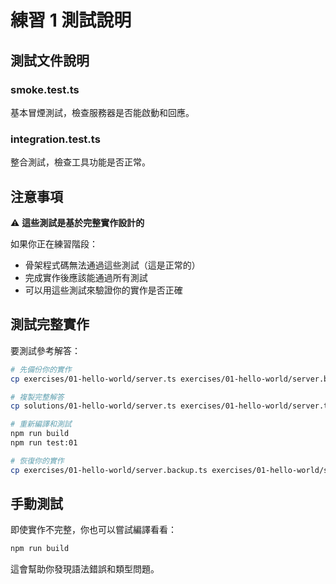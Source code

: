 # 練習 1 測試說明

## 測試文件說明

### smoke.test.ts
基本冒煙測試，檢查服務器是否能啟動和回應。

### integration.test.ts  
整合測試，檢查工具功能是否正常。

## 注意事項

⚠️ **這些測試是基於完整實作設計的**

如果你正在練習階段：
- 骨架程式碼無法通過這些測試（這是正常的）
- 完成實作後應該能通過所有測試
- 可以用這些測試來驗證你的實作是否正確

## 測試完整實作

要測試參考解答：
```bash
# 先備份你的實作
cp exercises/01-hello-world/server.ts exercises/01-hello-world/server.backup.ts

# 複製完整解答
cp solutions/01-hello-world/server.ts exercises/01-hello-world/server.ts

# 重新編譯和測試
npm run build
npm run test:01

# 恢復你的實作
cp exercises/01-hello-world/server.backup.ts exercises/01-hello-world/server.ts
```

## 手動測試

即使實作不完整，你也可以嘗試編譯看看：
```bash
npm run build
```

這會幫助你發現語法錯誤和類型問題。